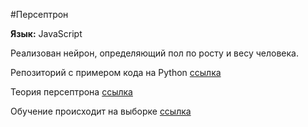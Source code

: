 #Персептрон

**Язык:** JavaScript  

Реализован нейрон, определяющий пол по росту и весу человека.

Репозиторий с примером кода на Python [ссылка](https://github.com/Honghe/perceptron "пример")

Теория персептрона [ссылка](http://lcn.epfl.ch/tutorial/english/perceptron/html/learning.html "теория")

Обучение происходит на выборке [ссылка](http://www.resepty.ru/interesnoe/199-rost-i-ves-znamenitostej-zvezd-izvestnykh-lyudej.html "рост и вес знаменитостей")
